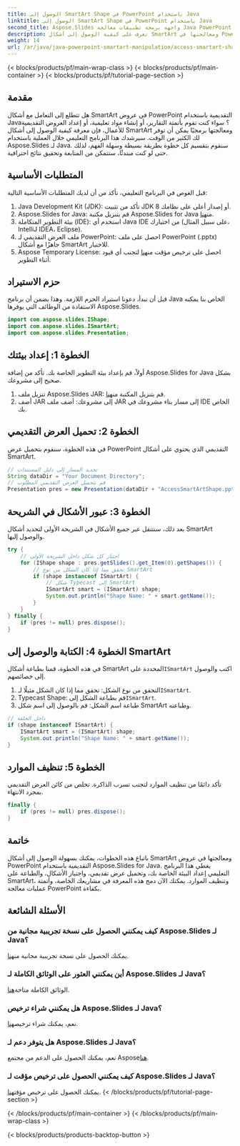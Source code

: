 ```yaml
---
title: الوصول إلى SmartArt Shape في PowerPoint باستخدام Java
linktitle: الوصول إلى SmartArt Shape في PowerPoint باستخدام Java
second_title: Aspose.Slides واجهة برمجة تطبيقات معالجة Java PowerPoint
description: تعرف على كيفية الوصول إلى أشكال SmartArt ومعالجتها في PowerPoint باستخدام Java مع Aspose.Slides. اتبع هذا الدليل خطوة بخطوة لتحقيق التكامل السلس.
weight: 14
url: /ar/java/java-powerpoint-smartart-manipulation/access-smartart-shape-powerpoint-java/
---
```


{< blocks/products/pf/main-wrap-class >}
{< blocks/products/pf/main-container >}
{< blocks/products/pf/tutorial-page-section >}

## مقدمة
هل تتطلع إلى التعامل مع أشكال SmartArt في عروض PowerPoint التقديمية باستخدام Java؟ سواء كنت تقوم بأتمتة التقارير، أو إنشاء مواد تعليمية، أو إعداد العروض التقديمية للأعمال، فإن معرفة كيفية الوصول إلى أشكال SmartArt ومعالجتها برمجيًا يمكن أن توفر لك الكثير من الوقت. سيرشدك هذا البرنامج التعليمي خلال العملية باستخدام Aspose.Slides لـ Java. سنقوم بتقسيم كل خطوة بطريقة بسيطة وسهلة الفهم، لذلك حتى لو كنت مبتدئًا، ستتمكن من المتابعة وتحقيق نتائج احترافية.
## المتطلبات الأساسية
قبل الغوص في البرنامج التعليمي، تأكد من أن لديك المتطلبات الأساسية التالية:
1. Java Development Kit (JDK): تأكد من تثبيت JDK 8 أو إصدار أعلى على نظامك.
2.  Aspose.Slides for Java: قم بتنزيل مكتبة Aspose.Slides for Java من[هنا](https://releases.aspose.com/slides/java/).
3. بيئة التطوير المتكاملة (IDE): استخدم أي Java IDE من اختيارك (على سبيل المثال، IntelliJ IDEA، Eclipse).
4. ملف العرض التقديمي لـ PowerPoint: احصل على ملف PowerPoint (.pptx) جاهزًا مع أشكال SmartArt للاختبار.
5.  Aspose Temporary License: احصل على ترخيص مؤقت من[هنا](https://purchase.aspose.com/temporary-license/) لتجنب أي قيود أثناء التطوير.
## حزم الاستيراد
قبل أن نبدأ، دعونا استيراد الحزم اللازمة. وهذا يضمن أن برنامج Java الخاص بنا يمكنه الاستفادة من الوظائف التي يوفرها Aspose.Slides.
```java
import com.aspose.slides.IShape;
import com.aspose.slides.ISmartArt;
import com.aspose.slides.Presentation;
```
## الخطوة 1: إعداد بيئتك
أولاً، قم بإعداد بيئة التطوير الخاصة بك. تأكد من إضافة Aspose.Slides for Java بشكل صحيح إلى مشروعك.
1.  تنزيل ملف Aspose.Slides JAR: قم بتنزيل المكتبة من[هنا](https://releases.aspose.com/slides/java/).
2. أضف JAR إلى مشروعك: أضف ملف JAR إلى مسار بناء مشروعك في IDE الخاص بك.
## الخطوة 2: تحميل العرض التقديمي
في هذه الخطوة، سنقوم بتحميل عرض PowerPoint التقديمي الذي يحتوي على أشكال SmartArt. 
```java
// تحديد المسار إلى دليل المستندات
String dataDir = "Your Document Directory";
// قم بتحميل العرض التقديمي المطلوب
Presentation pres = new Presentation(dataDir + "AccessSmartArtShape.pptx");
```
## الخطوة 3: عبور الأشكال في الشريحة
بعد ذلك، سنتنقل عبر جميع الأشكال في الشريحة الأولى لتحديد أشكال SmartArt والوصول إليها.
```java
try {
    // اجتياز كل شكل داخل الشريحة الأولى
    for (IShape shape : pres.getSlides().get_Item(0).getShapes()) {
        // تحقق مما إذا كان الشكل من نوع SmartArt
        if (shape instanceof ISmartArt) {
            // شكل Typecast إلى SmartArt
            ISmartArt smart = (ISmartArt) shape;
            System.out.println("Shape Name: " + smart.getName());
        }
    }
} finally {
    if (pres != null) pres.dispose();
}
```
## الخطوة 4: الكتابة والوصول إلى SmartArt
 في هذه الخطوة، قمنا بطباعة أشكال SmartArt المحددة على`ISmartArt` اكتب والوصول إلى خصائصهم.
1.  التحقق من نوع الشكل: تحقق مما إذا كان الشكل مثيلًا لـ`ISmartArt`.
2.  Typecast Shape: قم بطباعة الشكل إلى`ISmartArt`.
3. طباعة اسم الشكل: قم بالوصول إلى اسم شكل SmartArt وطباعته.
```java
// داخل الحلقة
if (shape instanceof ISmartArt) {
    ISmartArt smart = (ISmartArt) shape;
    System.out.println("Shape Name: " + smart.getName());
}
```
## الخطوة 5: تنظيف الموارد
تأكد دائمًا من تنظيف الموارد لتجنب تسرب الذاكرة. تخلص من كائن العرض التقديمي بمجرد الانتهاء.
```java
finally {
    if (pres != null) pres.dispose();
}
```
## خاتمة
باتباع هذه الخطوات، يمكنك بسهولة الوصول إلى أشكال SmartArt ومعالجتها في عروض PowerPoint التقديمية باستخدام Aspose.Slides for Java. يغطي هذا البرنامج التعليمي إعداد البيئة الخاصة بك، وتحميل عرض تقديمي، واجتياز الأشكال، والطباعة على SmartArt، وتنظيف الموارد. يمكنك الآن دمج هذه المعرفة في مشاريعك الخاصة، وأتمتة عمليات معالجة PowerPoint بكفاءة.
## الأسئلة الشائعة
### كيف يمكنني الحصول على نسخة تجريبية مجانية من Aspose.Slides لـ Java؟  
 يمكنك الحصول على نسخة تجريبية مجانية من[هنا](https://releases.aspose.com/).
### أين يمكنني العثور على الوثائق الكاملة لـ Aspose.Slides لـ Java؟  
 الوثائق الكاملة متاحة[هنا](https://reference.aspose.com/slides/java/).
### هل يمكنني شراء ترخيص Aspose.Slides لـ Java؟  
 نعم، يمكنك شراء ترخيص[هنا](https://purchase.aspose.com/buy).
### هل يتوفر دعم لـ Aspose.Slides لـ Java؟  
 نعم، يمكنك الحصول على الدعم من مجتمع Aspose[هنا](https://forum.aspose.com/c/slides/11).
### كيف يمكنني الحصول على ترخيص مؤقت لـ Aspose.Slides لـ Java؟  
 يمكنك الحصول على ترخيص مؤقت[هنا](https://purchase.aspose.com/temporary-license/).
{< /blocks/products/pf/tutorial-page-section >}

{< /blocks/products/pf/main-container >}
{< /blocks/products/pf/main-wrap-class >}

{< blocks/products/products-backtop-button >}
